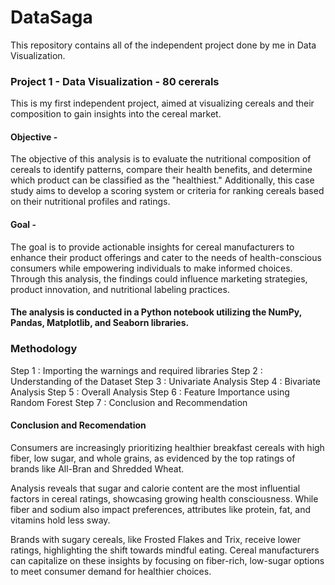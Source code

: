 # DataSaga
This repository contains all of the independent project done by me in Data Visualization.

### Project 1 - Data Visualization - 80 cererals
This is my first independent project, aimed at visualizing cereals and their composition to gain insights into the cereal market.

#### Objective - 
The objective of this analysis is to evaluate the nutritional composition of cereals to identify patterns, compare their health benefits, and determine which product can be classified as the "healthiest." Additionally, this case study aims to develop a scoring system or criteria for ranking cereals based on their nutritional profiles and ratings.

#### Goal - 
The goal is to provide actionable insights for cereal manufacturers to enhance their product offerings and cater to the needs of health-conscious consumers while empowering individuals to make informed choices. Through this analysis, the findings could influence marketing strategies, product innovation, and nutritional labeling practices.

#### The analysis is conducted in a Python notebook utilizing the NumPy, Pandas, Matplotlib, and Seaborn libraries.

### Methodology 
Step 1 : Importing the warnings and required libraries
Step 2 : Understanding of the Dataset
Step 3 : Univariate Analysis
Step 4 : Bivariate Analysis
Step 5 : Overall Analysis
Step 6 : Feature Importance using Random Forest
Step 7 : Conclusion and Recommendation


#### Conclusion and Recomendation

Consumers are increasingly prioritizing healthier breakfast cereals with high fiber, low sugar, and whole grains, as evidenced by the top ratings of brands like All-Bran and Shredded Wheat.

Analysis reveals that sugar and calorie content are the most influential factors in cereal ratings, showcasing growing health consciousness. While fiber and sodium also impact preferences, attributes like protein, fat, and vitamins hold less sway. 

Brands with sugary cereals, like Frosted Flakes and Trix, receive lower ratings, highlighting the shift towards mindful eating. Cereal manufacturers can capitalize on these insights by focusing on fiber-rich, low-sugar options to meet consumer demand for healthier choices.


